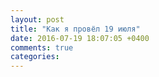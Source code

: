 ```yaml
---
layout: post
title: "Как я провёл 19 июля"
date: 2016-07-19 18:07:05 +0400
comments: true
categories: 
---
```

